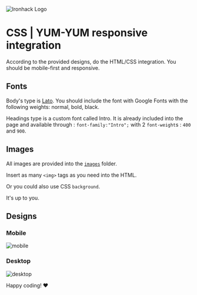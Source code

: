 ![Ironhack Logo](https://i.imgur.com/1QgrNNw.png)

# CSS | YUM-YUM responsive integration

According to the provided designs, do the HTML/CSS integration. You should be mobile-first and responsive.

## Fonts

Body's type is [Lato](https://fonts.google.com/specimen/Lato). You should include the font with Google Fonts with the following weights: normal, bold, black.

Headings type is a custom font called Intro. It is already included into the page and available through : `font-family:"Intro";` with 2 `font-weight`s : `400` and `900`.

## Images

All images are provided into the [`images`](images/) folder.

Insert as many `<img>` tags as you need into the HTML.

Or you could also use CSS `background`.

It's up to you.

## Designs

### Mobile

![mobile](https://s3-us-west-2.amazonaws.com/s.cdpn.io/67030/19_Yum-Yum_home_mobile.jpg)

### Desktop

![desktop](https://s3-us-west-2.amazonaws.com/s.cdpn.io/67030/05_Yum-Yum_home.jpg?v2)

Happy coding! ❤️
